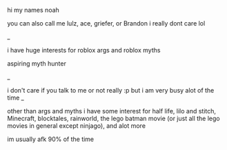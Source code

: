 hi my names noah

you can also call me lulz, ace, griefer, or Brandon i really dont care lol

_

i have huge interests for roblox args and roblox myths

aspiring myth hunter

_

i don't care if you talk to me or not really :p but i am very busy alot of the time
_

other than args and myths i have some interest for half life, lilo and stitch, Minecraft, blocktales, rainworld, the lego batman movie (or just all the lego movies in general except ninjago), and alot more

im usually afk 90% of the time
